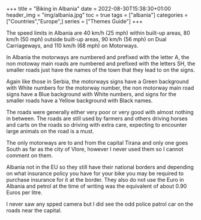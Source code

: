 +++
title = "Biking in Albania"
date = 2022-08-30T15:38:30+01:00
header_img = "img/albania.jpg"
toc = true
tags = ["albania"]
categories = ["Countries","Europe",]
series = ["Themes Guide"]
+++



The speed limits in Albania are 40 km/h (25 mph) within built-up areas, 80 km/h (50 mph) outside built-up areas, 90 km/h (56 mph) on Dual Carriageways, and 110 km/h (68 mph) on Motorways.

In Albania the motorways are numbered and prefixed with the letter A, the non motoway main roads are numbered and prefixed with the letters SH, the smaller roads just have the names of the town that they lead to on the signs.

Again like those in Serbia, the motorways signs have a Green background with White numbers for the motorway number, the non motorway main road signs have a Blue background with White numbers, and signs for the smaller roads have a Yellow background with Black names.

The roads were generally either very poor or very good with almost nothing in between. The roads are still used by farmers and others driving horses and carts on the roads so driving with extra care, expecting to encounter large animals on the road is a must.

The only motorways are to and from the capital Tirana and only one goes South as far as the city of Vlore, however I never used them so I cannot comment on them.

Albania not in the EU so they still have their national borders and depending on what insurance policy you have for your bike you may be required to purchase insurance for it at the border. They also do not use the Euro in Albania and petrol at the time of writing was the equivalent of about 0.90 Euros per litre. 

I never saw any spped camera but I did see the odd police patrol car on the roads near the capital.